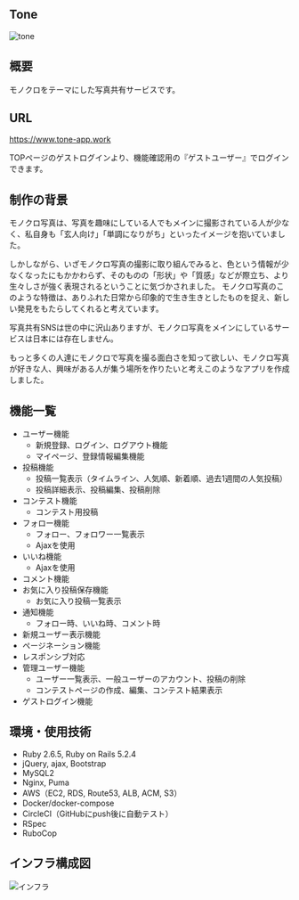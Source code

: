 ## Tone
![tone](https://user-images.githubusercontent.com/64938573/95013081-bb1cc880-0678-11eb-9de9-1cf9ec253a9f.png)

## 概要
モノクロをテーマにした写真共有サービスです。

## URL
https://www.tone-app.work

TOPページのゲストログインより、機能確認用の『ゲストユーザー』でログインできます。

## 制作の背景
モノクロ写真は、写真を趣味にしている人でもメインに撮影されている人が少なく、私自身も「玄人向け」「単調になりがち」といったイメージを抱いていました。

しかしながら、いざモノクロ写真の撮影に取り組んでみると、色という情報が少なくなったにもかかわらず、そのものの「形状」や「質感」などが際立ち、より生々しさが強く表現されるということに気づかされました。
モノクロ写真のこのような特徴は、ありふれた日常から印象的で生き生きとしたものを捉え、新しい発見をもたらしてくれると考えています。

写真共有SNSは世の中に沢山ありますが、モノクロ写真をメインにしているサービスは日本には存在しません。

もっと多くの人達にモノクロで写真を撮る面白さを知って欲しい、モノクロ写真が好きな人、興味がある人が集う場所を作りたいと考えこのようなアプリを作成しました。

## 機能一覧
* ユーザー機能
  - 新規登録、ログイン、ログアウト機能
  - マイページ、登録情報編集機能
* 投稿機能
  - 投稿一覧表示（タイムライン、人気順、新着順、過去1週間の人気投稿）
  - 投稿詳細表示、投稿編集、投稿削除
* コンテスト機能
  - コンテスト用投稿
* フォロー機能
  - フォロー、フォロワー一覧表示
  - Ajaxを使用
* いいね機能
  - Ajaxを使用
* コメント機能
* お気に入り投稿保存機能
  - お気に入り投稿一覧表示
* 通知機能
  - フォロー時、いいね時、コメント時
* 新規ユーザー表示機能
* ページネーション機能
* レスポンシブ対応
* 管理ユーザー機能
  - ユーザー一覧表示、一般ユーザーのアカウント、投稿の削除
  - コンテストページの作成、編集、コンテスト結果表示
* ゲストログイン機能

## 環境・使用技術
* Ruby 2.6.5, Ruby on Rails 5.2.4
* jQuery, ajax, Bootstrap
* MySQL2
* Nginx, Puma
* AWS（EC2, RDS, Route53, ALB, ACM, S3）
* Docker/docker-compose
* CircleCI（GitHubにpush後に自動テスト）
* RSpec
* RuboCop

## インフラ構成図
![インフラ](https://user-images.githubusercontent.com/64938573/95018276-971daf00-0699-11eb-8cfa-edd97c72f989.png)
